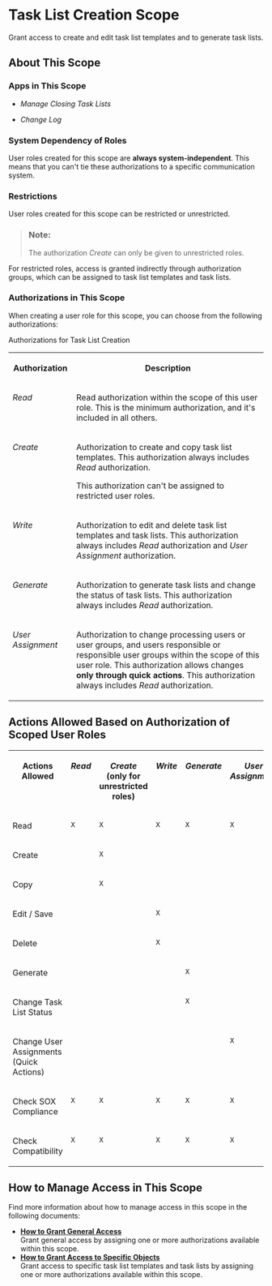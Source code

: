 <!-- loioba4100eba36940588d837922691349ba -->

# Task List Creation Scope

Grant access to create and edit task list templates and to generate task lists.



<a name="loioba4100eba36940588d837922691349ba__section_rht_dlc_qrb"/>

## About This Scope



### Apps in This Scope

-   *Manage Closing Task Lists*

-   *Change Log*




### System Dependency of Roles

User roles created for this scope are **always system-independent**. This means that you can't tie these authorizations to a specific communication system.



### Restrictions

User roles created for this scope can be restricted or unrestricted.

> ### Note:  
> The authorization *Create* can only be given to unrestricted roles.

For restricted roles, access is granted indirectly through authorization groups, which can be assigned to task list templates and task lists.



### Authorizations in This Scope

When creating a user role for this scope, you can choose from the following authorizations:

<a name="loioba4100eba36940588d837922691349ba__d17e3650"/>Authorizations for Task List Creation


<table>
<tr>
<th valign="top">

Authorization



</th>
<th valign="top">

Description



</th>
</tr>
<tr>
<td valign="top">

*Read*



</td>
<td valign="top">

Read authorization within the scope of this user role. This is the minimum authorization, and it's included in all others.



</td>
</tr>
<tr>
<td valign="top">

*Create*



</td>
<td valign="top">

Authorization to create and copy task list templates. This authorization always includes *Read* authorization.

This authorization can't be assigned to restricted user roles.



</td>
</tr>
<tr>
<td valign="top">

*Write*



</td>
<td valign="top">

Authorization to edit and delete task list templates and task lists. This authorization always includes *Read* authorization and *User Assignment* authorization.



</td>
</tr>
<tr>
<td valign="top">

*Generate*



</td>
<td valign="top">

Authorization to generate task lists and change the status of task lists. This authorization always includes *Read* authorization.



</td>
</tr>
<tr>
<td valign="top">

*User Assignment*



</td>
<td valign="top">

Authorization to change processing users or user groups, and users responsible or responsible user groups within the scope of this user role. This authorization allows changes **only through quick actions**. This authorization always includes *Read* authorization.



</td>
</tr>
</table>



<a name="loioba4100eba36940588d837922691349ba__section_mqj_xmc_qrb"/>

## Actions Allowed Based on Authorization of Scoped User Roles

<a name="loioba4100eba36940588d837922691349ba__table_sc2_3nc_qrb"/>


<table>
<tr>
<th valign="top">

Actions Allowed



</th>
<th valign="top">

*Read*



</th>
<th valign="top">

*Create* \(only for unrestricted roles\)



</th>
<th valign="top">

*Write*



</th>
<th valign="top">

*Generate*



</th>
<th valign="top">

*User Assignment*



</th>
</tr>
<tr>
<td valign="top">

Read



</td>
<td valign="top">

`X`



</td>
<td valign="top">

`X`



</td>
<td valign="top">

`X`



</td>
<td valign="top">

`X`



</td>
<td valign="top">

`X`



</td>
</tr>
<tr>
<td valign="top">

Create



</td>
<td valign="top">

 



</td>
<td valign="top">

`X`



</td>
<td valign="top">

 



</td>
<td valign="top">

 



</td>
<td valign="top">

 



</td>
</tr>
<tr>
<td valign="top">

Copy



</td>
<td valign="top">

 



</td>
<td valign="top">

`X`



</td>
<td valign="top">

 



</td>
<td valign="top">

 



</td>
<td valign="top">

 



</td>
</tr>
<tr>
<td valign="top">

Edit / Save



</td>
<td valign="top">

 



</td>
<td valign="top">

 



</td>
<td valign="top">

`X`



</td>
<td valign="top">

 



</td>
<td valign="top">

 



</td>
</tr>
<tr>
<td valign="top">

Delete



</td>
<td valign="top">

 



</td>
<td valign="top">

 



</td>
<td valign="top">

`X`



</td>
<td valign="top">

 



</td>
<td valign="top">

 



</td>
</tr>
<tr>
<td valign="top">

Generate



</td>
<td valign="top">

 



</td>
<td valign="top">

 



</td>
<td valign="top">

 



</td>
<td valign="top">

`X`



</td>
<td valign="top">

 



</td>
</tr>
<tr>
<td valign="top">

Change Task List Status



</td>
<td valign="top">

 



</td>
<td valign="top">

 



</td>
<td valign="top">

 



</td>
<td valign="top">

`X`



</td>
<td valign="top">

 



</td>
</tr>
<tr>
<td valign="top">

Change User Assignments \(Quick Actions\)



</td>
<td valign="top">

 



</td>
<td valign="top">

 



</td>
<td valign="top">

 



</td>
<td valign="top">

 



</td>
<td valign="top">

`X`



</td>
</tr>
<tr>
<td valign="top">

Check SOX Compliance



</td>
<td valign="top">

`X`



</td>
<td valign="top">

`X`



</td>
<td valign="top">

`X`



</td>
<td valign="top">

`X`



</td>
<td valign="top">

`X`



</td>
</tr>
<tr>
<td valign="top">

Check Compatibility



</td>
<td valign="top">

`X`



</td>
<td valign="top">

`X`



</td>
<td valign="top">

`X`



</td>
<td valign="top">

`X`



</td>
<td valign="top">

`X`



</td>
</tr>
</table>



<a name="loioba4100eba36940588d837922691349ba__section_ljb_rmc_qrb"/>

## How to Manage Access in This Scope

Find more information about how to manage access in this scope in the following documents:

-   **[How to Grant General Access](how-to-grant-general-access-dc228ef.md "Grant general access by assigning one or more authorizations available within this
		scope.")**  
Grant general access by assigning one or more authorizations available within this scope.
-   **[How to Grant Access to Specific Objects](how-to-grant-access-to-specific-objects-822ddcf.md "Grant access to specific task list templates and task lists by assigning one or more
		authorizations available within this scope.")**  
Grant access to specific task list templates and task lists by assigning one or more authorizations available within this scope.

